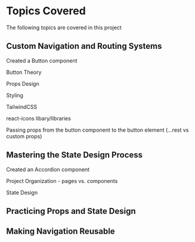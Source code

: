# Topics Covered

The following topics are covered in this project

## Custom Navigation and Routing Systems

Created a Button component

Button Theory

Props Design

Styling

TailwindCSS

react-icons libary/libraries

Passing props from the button component to the button element (...rest vs custom props)

## Mastering the State Design Process

Created an Accordion component

Project Organization - pages vs. components

State Design

## Practicing Props and State Design

## Making Navigation Reusable
